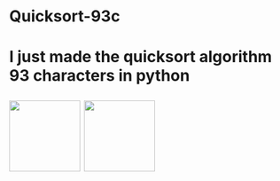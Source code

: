 <h1>Quicksort-93c<h1>
<p>I just made the quicksort algorithm 93 characters in python<p>
<img src="https://github.com/untabs/Quicksort-93c/blob/main/images/python.png" width="128"/>
<img src="https://github.com/untabs/Quicksort-93c/blob/main/images/quicksort.png" width="128"/>
